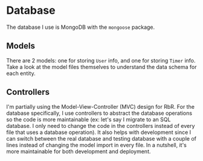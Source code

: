 # Database
The database I use is MongoDB with the `mongoose` package. 

## Models
There are 2 models: one for storing `User` info, and one for storing `Timer`
info. Take a look at the model files themselves to understand the data schema
for each entity.

## Controllers
I'm partially using the Model-View-Controller (MVC) design for RbR. For the
database specifically, I use controllers to abstract the database operations so
the code is more maintainable (ex: let's say I migrate to an SQL database. I
only need to change the code in the controllers instead of every file that uses
a database operation). It also helps with development since I can switch between
the real database and testing database with a couple of lines instead of
changing the model import in every file. In a nutshell, it's more maintainable
for both development and deployment.
